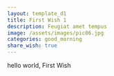 ```yaml
---
layout: template_d1
title: First Wish 1
description: Feugiat amet tempus
image: /assets/images/pic06.jpg
categories: good_morning
share_wish: true
---
```


hello world, First Wish